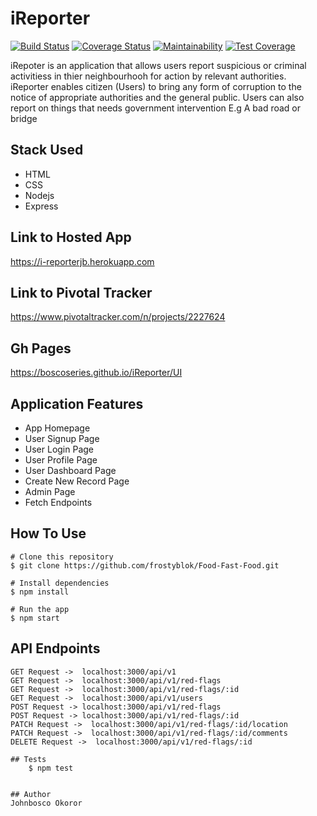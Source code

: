 # iReporter

[![Build Status](https://travis-ci.org/boscoseries/iReporter.svg?branch=develop)](https://travis-ci.org/boscoseries/iReporter) [![Coverage Status](https://coveralls.io/repos/github/boscoseries/iReporter/badge.svg?branch=develop)](https://coveralls.io/github/boscoseries/iReporter?branch=develop) [![Maintainability](https://api.codeclimate.com/v1/badges/b4e160e24b809abe80a0/maintainability)](https://codeclimate.com/github/boscoseries/iReporter/maintainability) [![Test Coverage](https://api.codeclimate.com/v1/badges/b4e160e24b809abe80a0/test_coverage)](https://codeclimate.com/github/boscoseries/iReporter/test_coverage)


iRepoter is an application that allows users report suspicious or criminal activitiess in thier neighbourhooh for action by relevant authorities. iReporter enables citizen (Users) to bring any form of corruption to the notice of appropriate authorities and the general public. Users can also report on things that needs government intervention E.g A bad road or bridge

## Stack Used
- HTML
- CSS
- Nodejs
- Express


## Link to Hosted App
https://i-reporterjb.herokuapp.com

## Link to Pivotal Tracker
https://www.pivotaltracker.com/n/projects/2227624

## Gh Pages
https://boscoseries.github.io/iReporter/UI

## Application Features
* App Homepage
* User Signup Page
* User Login Page
* User Profile Page
* User Dashboard Page
* Create New Record Page
* Admin Page
* Fetch Endpoints

## How To Use

    # Clone this repository
    $ git clone https://github.com/frostyblok/Food-Fast-Food.git

    # Install dependencies
    $ npm install

    # Run the app
    $ npm start

## API Endpoints
```
GET Request ->  localhost:3000/api/v1
GET Request ->  localhost:3000/api/v1/red-flags
GET Request ->  localhost:3000/api/v1/red-flags/:id
GET Request ->  localhost:3000/api/v1/users
POST Request -> localhost:3000/api/v1/red-flags
POST Request -> localhost:3000/api/v1/red-flags/:id
PATCH Request ->  localhost:3000/api/v1/red-flags/:id/location
PATCH Request ->  localhost:3000/api/v1/red-flags/:id/comments
DELETE Request ->  localhost:3000/api/v1/red-flags/:id

## Tests
    $ npm test


## Author
Johnbosco Okoror

